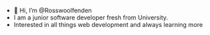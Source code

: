 - 👋 Hi, I’m @Rosswoolfenden
- I am a junior software developer fresh from University.
- Interested in all things web development and always learning more
<!---
Rosswoolfenden/Rosswoolfenden is a ✨ special ✨ repository because its `README.md` (this file) appears on your GitHub profile.
You can click the Preview link to take a look at your changes.
--->
